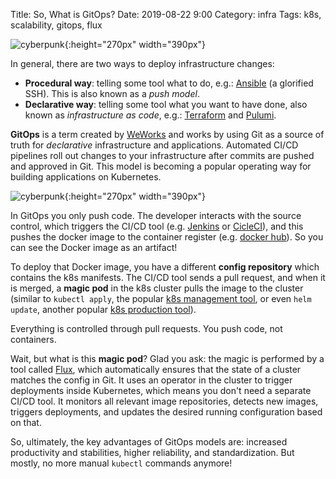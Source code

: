 Title: So, What is GitOps?
Date: 2019-08-22 9:00 
Category: infra
Tags: k8s, scalability, gitops, flux

![cyberpunk](./cyberpunk/container.png){:height="270px" width="390px"}


In general, there are two ways to deploy infrastructure changes:

- **Procedural way**: telling some tool what to do, e.g.: [Ansible](https://www.ansible.com/) (a glorified SSH). This is also known as a *push model*.
- **Declarative way**: telling some tool what you want to have done, also known as *infrastructure as code*, e.g.: [Terraform](https://www.terraform.io/) and [Pulumi](https://www.pulumi.com/).

**GitOps** is a term created by [WeWorks](https://www.weave.works/technologies/gitops/) and works by using Git as a source of truth for *declarative* infrastructure and applications. Automated CI/CD pipelines roll out changes to your infrastructure after commits are pushed and approved in Git. This model is becoming a popular operating way for building applications on Kubernetes. 

![cyberpunk](./cyberpunk/gitiops1.png){:height="270px" width="390px"}


In GitOps you only push code. The developer interacts with the source control, which triggers the CI/CD tool (e.g. [Jenkins](https://jenkins.io/) or [CicleCI](https://circleci.com)), and this pushes the docker image to the container register (e.g. [docker hub](https://hub.docker.com/)). So you can see the Docker image as an artifact! 

To deploy that Docker image, you have a different **config repository** which contains the k8s manifests. The CI/CD tool sends a pull request, and when it is merged, a **magic pod** in the k8s cluster pulls the image to the cluster (similar to `kubectl apply`, the popular [k8s management tool](https://kubernetes.io/docs/reference/kubectl/kubectl/), or even `helm update`, another popular [k8s production tool](https://helm.sh/)). 

Everything is controlled through pull requests. You push code, not containers. 

Wait, but what is this **magic pod**? Glad you ask: the magic is performed by a tool called [Flux](https://github.com/fluxcd/flux), which automatically ensures that the state of a cluster matches the config in Git. It uses an operator in the cluster to trigger deployments inside Kubernetes, which means you don't need a separate CI/CD tool. It monitors all relevant image repositories, detects new images, triggers deployments, and updates the desired running configuration based on that.


So, ultimately, the key advantages of GitOps models are: increased productivity and stabilities, higher reliability, and standardization. But mostly, no more manual `kubectl` commands anymore!

